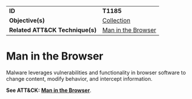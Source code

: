 |||
|---------|------------------------|
|**ID**|**T1185**|
|**Objective(s)**|[Collection](https://github.com/MBCProject/mbc-markdown/tree/master/collection)|
|**Related ATT&CK Technique(s)**|[Man in the Browser](https://attack.mitre.org/techniques/T1185/)|

Man in the Browser
==================
Malware leverages vulnerabilities and functionality in browser software to change content, modify behavior, and intercept information.

**See ATT&CK:** [**Man in the Browser**](https://attack.mitre.org/techniques/T1185/).